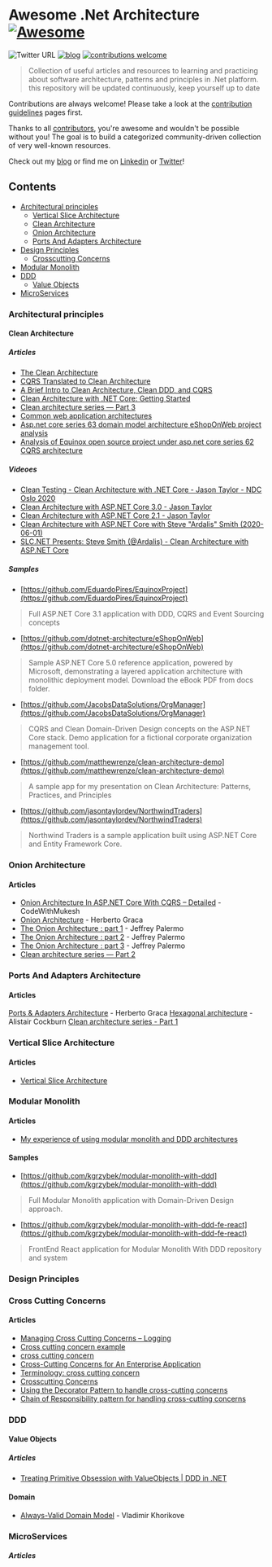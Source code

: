 # Awesome .Net Architecture [![Awesome](https://awesome.re/badge-flat2.svg)](https://awesome.re)

![Twitter URL](https://img.shields.io/badge/-@mehdi_hadeli-%231DA1F2?style=flat-square&logo=twitter&logoColor=ffffff) 
[![blog](https://img.shields.io/badge/blog-dotnetuniversity.com-brightgreen?style=flat-square)](https://dotnetuniversity.com/)
[![contributions welcome](https://img.shields.io/badge/contributions-welcome-brightgreen.svg?style=flat-square)](./contributing.md)

> Collection of useful articles and resources to learning and practicing about software architecture, patterns and principles in .Net platform. this repository will be updated continuously, keep yourself up to date 

Contributions are always welcome! Please take a look at the [contribution guidelines](https://github.com/mehdihadeli/awesome-dotnet-architecture/blob/master/contributing.md) pages first.

Thanks to all [contributors](https://github.com/mehdihadeli/awesome-dotnet-architecture/graphs/contributors), you're awesome and wouldn't be possible without you! The goal is to build a categorized community-driven collection of very well-known resources.

Check out my [blog](https://dotnetuniversity.com) or find me on [Linkedin](https://www.linkedin.com/in/mehdihadeli/) or [Twitter](https://twitter.com/mehdi_hadeli)!


## Contents
- [Architectural principles](architectural-principles)
  - [Vertical Slice Architecture](#vertical-slice-architecture)
  - [Clean Architecture](#clean-architecture)
  - [Onion Architecture](#onion-architecture)
  - [Ports And Adapters Architecture](ports-and-adapters-architecture)
- [Design Principles](#design-principles)
  - [Crosscutting Concerns](#crosscutting-concerns)
- [Modular Monolith](#modular-monolith)
- [DDD](#ddd)
  - [Value Objects](#value-objects)
- [MicroServices](#microservices)

### Architectural principles

#### Clean Architecture

##### Articles
- [The Clean Architecture](https://blog.cleancoder.com/uncle-bob/2012/08/13/the-clean-architecture.html)
- [CQRS Translated to Clean Architecture](https://blog.fals.io/2018-09-19-cqrs-clean-architecture/)
- [A Brief Intro to Clean Architecture, Clean DDD, and CQRS](https://blog.jacobsdata.com/2020/02/19/a-brief-intro-to-clean-architecture-clean-ddd-and-cqrs)
- [Clean Architecture with .NET Core: Getting Started](https://jasontaylor.dev/clean-architecture-getting-started/)
- [Clean architecture series — Part 3](https://dev.to/pereiren/clean-architecture-series-part-3-2795)
- [Common web application architectures](https://docs.microsoft.com/en-us/dotnet/architecture/modern-web-apps-azure/common-web-application-architectures)
- [Asp.net core series 63 domain model architecture eShopOnWeb project analysis](https://www.itworkman.com/89255.html)
- [Analysis of Equinox open source project under asp.net core series 62 CQRS architecture](https://www.itworkman.com/89296.html)

##### Videoes
- [Clean Testing - Clean Architecture with .NET Core - Jason Taylor - NDC Oslo 2020](https://www.youtube.com/watch?v=T6NRcX1vnz8)
- [Clean Architecture with ASP.NET Core 3.0 - Jason Taylor](https://www.youtube.com/watch?v=5OtUm1BLmG0)
- [Clean Architecture with ASP.NET Core 2.1 - Jason Taylor](https://www.youtube.com/watch?v=_lwCVE_XgqI&feature=youtu.be)
- [Clean Architecture with ASP.NET Core with Steve "Ardalis" Smith (2020-06-01)](https://www.youtube.com/watch?v=joNTQy-KXiU&t=1719s)
- [SLC.NET Presents: Steve Smith (@Ardalis) - Clean Architecture with ASP.NET Core](https://www.youtube.com/watch?v=tYoqmL6e4oY)

##### Samples

- [https://github.com/EduardoPires/EquinoxProject](https://github.com/EduardoPires/EquinoxProject)
> Full ASP.NET Core 3.1 application with DDD, CQRS and Event Sourcing concepts

- [https://github.com/dotnet-architecture/eShopOnWeb](https://github.com/dotnet-architecture/eShopOnWeb)
> Sample ASP.NET Core 5.0 reference application, powered by Microsoft, demonstrating a layered application architecture with monolithic deployment model. Download the eBook PDF from docs folder.

- [https://github.com/JacobsDataSolutions/OrgManager](https://github.com/JacobsDataSolutions/OrgManager)
> CQRS and Clean Domain-Driven Design concepts on the ASP.NET Core stack. Demo application for a fictional corporate organization management tool.

- [https://github.com/matthewrenze/clean-architecture-demo](https://github.com/matthewrenze/clean-architecture-demo)
> A sample app for my presentation on Clean Architecture: Patterns, Practices, and Principles

- [https://github.com/jasontaylordev/NorthwindTraders](https://github.com/jasontaylordev/NorthwindTraders)
> Northwind Traders is a sample application built using ASP.NET Core and Entity Framework Core.


### Onion Architecture

#### Articles
- [Onion Architecture In ASP.NET Core With CQRS – Detailed](https://codewithmukesh.com/blog/onion-architecture-in-aspnet-core/) - CodeWithMukesh
- [Onion Architecture](https://herbertograca.com/2017/09/21/onion-architecture/) - Herberto Graca
- [The Onion Architecture : part 1](https://jeffreypalermo.com/2008/07/the-onion-architecture-part-1) - Jeffrey Palermo
- [The Onion Architecture : part 2](https://jeffreypalermo.com/2008/07/the-onion-architecture-part-2) - Jeffrey Palermo
- [The Onion Architecture : part 3](https://jeffreypalermo.com/2008/08/the-onion-architecture-part-3) - Jeffrey Palermo
- [Clean architecture series — Part 2](https://dev.to/pereiren/clean-architecture-series-part-2-49db)


### Ports And Adapters Architecture

#### Articles
[Ports & Adapters Architecture](https://herbertograca.com/2017/09/14/ports-adapters-architecture/) - Herberto Graca
[Hexagonal architecture](https://alistair.cockburn.us/hexagonal-architecture/) - Alistair Cockburn
[Clean architecture series - Part 1](https://dev.to/pereiren/clean-architecture-series-part-1-m64)

### Vertical Slice Architecture

#### Articles
- [Vertical Slice Architecture](https://jimmybogard.com/vertical-slice-architecture/)

### Modular Monolith

#### Articles
- [My experience of using modular monolith and DDD architectures](https://www.thereformedprogrammer.net/my-experience-of-using-modular-monolith-and-ddd-architectures/)

#### Samples
- [https://github.com/kgrzybek/modular-monolith-with-ddd](https://github.com/kgrzybek/modular-monolith-with-ddd)
> Full Modular Monolith application with Domain-Driven Design approach.

- [https://github.com/kgrzybek/modular-monolith-with-ddd-fe-react](https://github.com/kgrzybek/modular-monolith-with-ddd-fe-react)
> FrontEnd React application for Modular Monolith With DDD repository and system

### Design Principles

### Cross Cutting Concerns

#### Articles
- [Managing Cross Cutting Concerns – Logging](https://www.cshandler.com/2015/10/managing-cross-cutting-concerns-logging.html#.YCA5VOlR0uV)
- [Cross cutting concern example](https://stackoverflow.com/questions/23700540/cross-cutting-concern-example)
- [cross cutting concern](https://medium.com/anatta-design/cross-cutting-concern-aadf4f51a5c1)
- [Cross-Cutting Concerns for An Enterprise Application](https://dzone.com/articles/cross-cutting-concerns-for-an-enterprise-applicati)
- [Terminology: cross cutting concern](https://crosscuttingconcerns.com/Terminology-cross-cutting-concern)
- [Crosscutting Concerns](https://oncodedesign.com/crosscutting-concerns/)
- [Using the Decorator Pattern to handle cross-cutting concerns](https://www.davideguida.com/using-decorators-to-handle-cross-cutting-concerns/)
- [Chain of Responsibility pattern for handling cross-cutting concerns](https://arturkrajewski.silvrback.com/chain-of-responsibility-pattern-for-handling-cross-cutting-concerns)

### DDD

#### Value Objects

##### Articles
- [Treating Primitive Obsession with ValueObjects | DDD in .NET](https://www.youtube.com/watch?v=h4uldNA1JUE)

#### Domain 
- [Always-Valid Domain Model](https://enterprisecraftsmanship.com/posts/always-valid-domain-model/) - Vladimir Khorikove

### MicroServices

##### Articles

